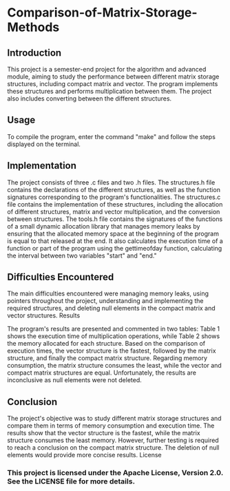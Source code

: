 # Comparison-of-Matrix-Storage-Methods

## Introduction

This project is a semester-end project for the algorithm and advanced module, aiming to study the performance between different matrix storage structures, including compact matrix and vector. The program implements these structures and performs multiplication between them. The project also includes converting between the different structures.

## Usage

To compile the program, enter the command "make" and follow the steps displayed on the terminal.

## Implementation

The project consists of three .c files and two .h files. The structures.h file contains the declarations of the different structures, as well as the function signatures corresponding to the program's functionalities. The structures.c file contains the implementation of these structures, including the allocation of different structures, matrix and vector multiplication, and the conversion between structures. The tools.h file contains the signatures of the functions of a small dynamic allocation library that manages memory leaks by ensuring that the allocated memory space at the beginning of the program is equal to that released at the end. It also calculates the execution time of a function or part of the program using the gettimeofday function, calculating the interval between two variables "start" and "end."

## Difficulties Encountered

The main difficulties encountered were managing memory leaks, using pointers throughout the project, understanding and implementing the required structures, and deleting null elements in the compact matrix and vector structures.
Results

The program's results are presented and commented in two tables: Table 1 shows the execution time of multiplication operations, while Table 2 shows the memory allocated for each structure. Based on the comparison of execution times, the vector structure is the fastest, followed by the matrix structure, and finally the compact matrix structure. Regarding memory consumption, the matrix structure consumes the least, while the vector and compact matrix structures are equal. Unfortunately, the results are inconclusive as null elements were not deleted.

## Conclusion

The project's objective was to study different matrix storage structures and compare them in terms of memory consumption and execution time. The results show that the vector structure is the fastest, while the matrix structure consumes the least memory. However, further testing is required to reach a conclusion on the compact matrix structure. The deletion of null elements would provide more concise results.
License

### This project is licensed under the Apache License, Version 2.0. See the LICENSE file for more details.

